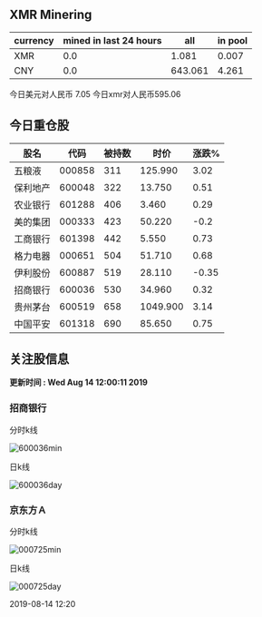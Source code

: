 ## XMR Minering

|currency|mined in last 24 hours|all|in pool|
|---|---|---|---|
|XMR|0.0|1.081|0.007|
|CNY|0.0|643.061|4.261|

今日美元对人民币 7.05	今日xmr对人民币595.06


## 今日重仓股 

|股名|代码|被持数|时价|涨跌%|
|---|---|---|---|---|
|五粮液|000858|311|125.990|3.02|
|保利地产|600048|322|13.750|0.51|
|农业银行|601288|406|3.460|0.29|
|美的集团|000333|423|50.220|-0.2|
|工商银行|601398|442|5.550|0.73|
|格力电器|000651|504|51.710|0.68|
|伊利股份|600887|519|28.110|-0.35|
|招商银行|600036|530|34.960|0.32|
|贵州茅台|600519|658|1049.900|3.14|
|中国平安|601318|690|85.650|0.75|

## 关注股信息
**更新时间 : Wed Aug 14 12:00:11 2019**
### 招商银行 
分时k线

![600036min](http://image.sinajs.cn/newchart/min/n/sh600036.gif)

日k线

![600036day](http://image.sinajs.cn/newchart/daily/n/sh600036.gif)

### 京东方Ａ 
分时k线

![000725min](http://image.sinajs.cn/newchart/min/n/sz000725.gif)

日k线

![000725day](http://image.sinajs.cn/newchart/daily/n/sz000725.gif)

2019-08-14 12:20